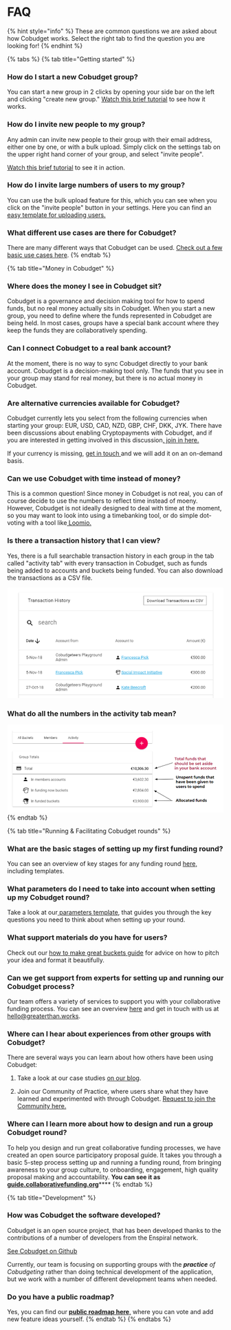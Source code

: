 # FAQ

{% hint style="info" %}
These are common questions we are asked about how Cobudget works. Select the right tab to find the question you are looking for!
{% endhint %}

{% tabs %}
{% tab title="Getting started" %}
### How do I start a new Cobudget group?

 You can start a new group in 2 clicks by opening your side bar on the left and clicking "create new group." [Watch this brief tutorial](guides-and-how-to/group-admin-guide.md#1-basic-admin-features) to see how it works. 

### How do I invite new people to my group? 

Any admin can invite new people to their group with their email address, either one by one, or with a bulk upload. Simply click on the settings tab on the upper right hand corner of your group, and select "invite people". 

 [Watch this brief tutorial](guides-and-how-to/group-admin-guide.md#1-basic-admin-features) to see it in action. 

### How do I invite large numbers of users to my group? 

You can use the bulk upload feature for this, which you can see when you click on the "invite people" button in your settings. Here you can find an [easy template for uploading users.](guides-and-how-to/cobudget-resources-and-templates.md#2-setup)  

### What different use cases are there for Cobudget? 

There are many different ways that Cobudget can be used. [Check out a few basic use cases here](guides-and-how-to/cobudget-use-cases.md). 
{% endtab %}

{% tab title="Money in Cobudget" %}
### Where does the money I see in Cobudget sit? 

Cobudget is a governance and decision making tool for how to spend funds, but no real money actually sits in Cobudget. When you start a new group, you need to define where the funds represented in Cobudget are being held. In most cases, groups have a special bank account where they keep the funds they are collaboratively spending. 

### Can I connect Cobudget to a real bank account? 

At the moment,  there is no way to sync Cobudget directly to your bank account.  Cobudget is a decision-making tool only. The funds that you see in your group may stand for real money, but there is no actual money in Cobudget.

### Are alternative currencies available for Cobudget? 

Cobudget currently lets you select from the following currencies when starting your group: EUR, USD, CAD, NZD, GBP, CHF, DKK, JYK. There have been discussions about enabling Cryptopayments with Cobudget, and if you are interested in getting involved in this discussion[, join in here.](https://www.loomio.org/d/wu6ryS2d/cobudget-crypto-continuing-the-thread-from-the-network-convergence-) 

If your currency is missing, [get in touch ](mailto:hello@greaterthan.works)and we will add it on an on-demand basis. 

### Can we use Cobudget with time instead of money? 

This is a common question! Since money in Cobudget is not real, you can of course decide to use the numbers to reflect time instead of moeny. However, Cobudget is not ideally designed to deal with time at the moment, so you may want to look into using a timebanking tool, or do simple dot-voting with a tool like[ Loomio. ](http://Loomio.org)

### Is there a transaction history that I can view? 

Yes, there is a full searchable transaction history in each group in the tab called "activity tab" with every transaction in Cobudget, such as funds being added to accounts and buckets being funded. You can also download the transactions as a CSV file. 

![](.gitbook/assets/image%20%282%29.png)

### What do all the numbers in the activity tab mean? 

![](.gitbook/assets/image%20%284%29.png)
{% endtab %}

{% tab title="Running & Facilitating Cobudget rounds" %}
### What are the basic stages of setting up my first funding round? 

You can see an overview of key stages for any funding round [here,](guides-and-how-to/cobudget-resources-and-templates.md#1-discovery) including templates. 

### What parameters do I need to take into account when setting up my Cobudget round?

Take a look at our[ parameters template](guides-and-how-to/cobudget-resources-and-templates.md#2-setup), that guides you through the key questions you need to think about when setting up your round. 

### What support materials do you have for users? 

Check out our [how to make great buckets guide](guides-and-how-to/making-great-buckets/) for advice on how to pitch your idea and format it beautifully. 

### Can we get support from experts for setting up and running our Cobudget process? <a id="can-we-get-support-from-experts-for-setting-up-and-running-our-cobudget-process"></a>

Our team offers a variety of services to support you with your collaborative funding process. You can see an overview [here](http://cobudget.co/services) and get in touch with us at hello@greaterthan.works.

### Where can I hear about experiences from other groups with Cobudget? <a id="where-can-i-hear-about-experiences-from-other-groups-with-cobudget"></a>

There are several ways you can learn about how others have been using Cobudget:

1. Take a look at our case studies [on our blog](https://stories.greaterthan.finance/tagged/cobudget).

2. Join our Community of Practice, where users share what they have learned and experimented with through Cobudget. [Request to join the Community here.](https://www.loomio.org/g/CI3j26MK/greaterthan-community)

### Where can I learn more about how to design and run a group Cobudget round? 

To help you design and run great collaborative funding processes, we have created an open source participatory proposal guide. It takes you through a basic 5-step process setting up and running a funding round, from bringing awareness to your group culture, to onboarding, engagement, high quality proposal making and accountability. **You can see it as** [**guide.collaborativefunding.org**](https://guide.collaborativefunding.org/)\*\*\*\*
{% endtab %}

{% tab title="Development" %}
### How was Cobudget the software developed? 

Cobudget is an open source project, that has been developed thanks to the contributions of a number of developers from the Enspiral network.  

[See Cobudget on Github](https://github.com/cobudget) 

Currently, our team is focusing on supporting groups with the _**practice** of Cobudgeting_ rather than doing technical development of the application, but we work with a number of different development teams when needed. 

### Do you have a public roadmap? 

Yes, you can find our [**public roadmap here**,](https://changemap.co/greaterthan/cobudget/) where you can vote and add new feature ideas yourself. 
{% endtab %}
{% endtabs %}

### 



